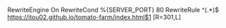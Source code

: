 RewriteEngine On
RewriteCond %{SERVER_PORT} 80
RewriteRule ^(.*)$ https://itou02.github.io/tomato-farm/index.html$1 [R=301,L]
